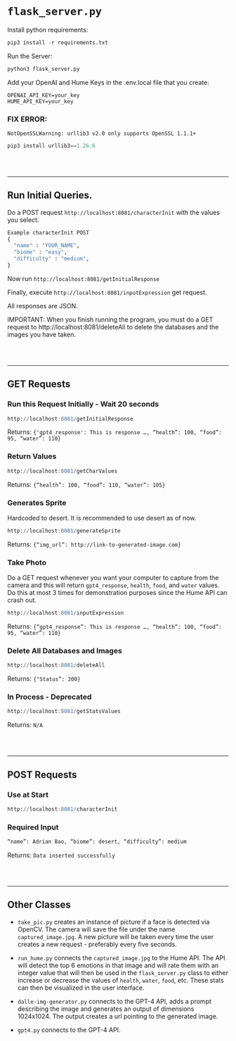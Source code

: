 # ```flask_server.py```

Install python requirements:
```python
pip3 install -r requirements.txt
```
Run the Server: 
```python
python3 flask_server.py
```
Add your OpenAI and Hume Keys in the .env.local file that you create:
```
OPENAI_API_KEY=your_key
HUME_API_KEY=your_key
```

### FIX ERROR: 
```NotOpenSSLWarning: urllib3 v2.0 only supports OpenSSL 1.1.1+```
```python
pip3 install urllib3==1.26.6
```

\
&nbsp;

---


## Run Initial Queries. 
Do a POST request ```http://localhost:8081/characterInit``` with the values you select.

```python
Example characterInit POST
{
  "name" : "YOUR_NAME",
  "biome" : "easy",
  "difficulty" : "medium",
}
```

Now run ```http://localhost:8081/getInitialResponse```

Finally, execute ```http://localhost:8081/inputExpression``` get request. 

All responses are JSON.

IMPORTANT: When you finish running the program, you must do a GET request to http://localhost:8081/deleteAll to delete the databases and the images you have taken.

\
&nbsp;

---

## GET Requests

### Run this Request Initially - Wait 20 seconds
```sql
http://localhost:8081/getInitialResponse
```
Returns: ```{'gpt4_response': This is response …, “health”: 100, “food”: 95, “water”: 110}```

### Return Values
```sql
http://localhost:8081/getCharValues
```
Returns: ```{“health”: 100, “food”: 110, “water”: 105}```

### Generates Sprite
Hardcoded to desert. It is recommended to use desert as of now.

```sql
http://localhost:8081/generateSprite
```

Returns: ```{“img_url”: http://link-to-generated-image.com}```

### Take Photo
Do a GET request whenever you want your computer to capture from the camera and this will return ```gpt4_response```, ```health```, ```food```, and ```water``` values. Do this at most 3 times for demonstration purposes since the Hume API can crash out.
```sql
http://localhost:8081/inputExpression
```
Returns: ```{“gpt4_response”: This is response …, “health”: 100, “food”: 95, “water”: 110}```

### Delete All Databases and Images
```sql
http://localhost:8081/deleteAll
```
Returns: ```{"Status”: 200}```

### In Process - Deprecated
```sql
http://localhost:8081/getStatsValues
```
Returns: ```N/A```

\
&nbsp;

---


## POST Requests
### Use at Start
```sql
http://localhost:8081/characterInit
```

### Required Input
```sql
“name”: Adrian Bao, “biome”: desert, “difficulty”: medium
```
Returns: ```Data inserted successfully```

\
&nbsp;

---

## Other Classes

- ```take_pic.py``` creates an instance of picture if a face is detected via OpenCV. The camera will save the file under the name ```captured_image.jpg```. A new picture will be taken every time the user creates a new request - preferably every five seconds.

- ```run_hume.py``` connects the ```captured_image.jpg``` to the Hume API. The API will detect the top 6 emotions in that image and will rate them with an integer value that will then be used in the ```flask_server.py``` class to either increase or decrease the values of ```health```, ```water```, ```food```, etc. These stats can then be visualized in the user interface.

- ```dalle-img-generator.py``` connects to the GPT-4 API, adds a prompt describing the image and generates an output of dimensions 1024x1024. The output creates a url pointing to the generated image.

- ```gpt4.py``` connects to the GPT-4 API.
